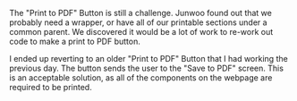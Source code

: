 The "Print to PDF" Button is still a challenge.
Junwoo found out that we probably need a wrapper, or have all of our printable sections under a common parent.
We discovered it would be a lot of work to re-work out code to make a print to PDF button.

I ended up reverting to an older "Print to PDF" Button that I had working the previous day. The button sends the user to
the "Save to PDF" screen. This is an acceptable solution, as all of the components on the webpage are required to be printed.
